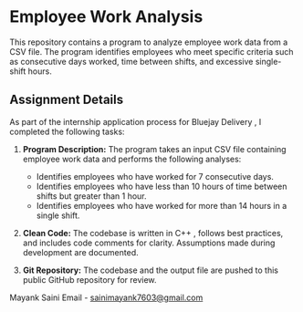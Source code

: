 # Employee Work Analysis

This repository contains a program to analyze employee work data from a CSV file. The program identifies employees who meet specific criteria such as consecutive days worked, time between shifts, and excessive single-shift hours.

## Assignment Details

As part of the internship application process for Bluejay Delivery , I completed the following tasks:

1. **Program Description:** The program takes an input CSV file containing employee work data and performs the following analyses:
    - Identifies employees who have worked for 7 consecutive days.
    - Identifies employees who have less than 10 hours of time between shifts but greater than 1 hour.
    - Identifies employees who have worked for more than 14 hours in a single shift.

2. **Clean Code:** The codebase is written in C++ , follows best practices, and includes code comments for clarity. Assumptions made during development are documented.

3. **Git Repository:** The codebase and the output file are pushed to this public GitHub repository for review.

Mayank Saini
Email - sainimayank7603@gmail.com
